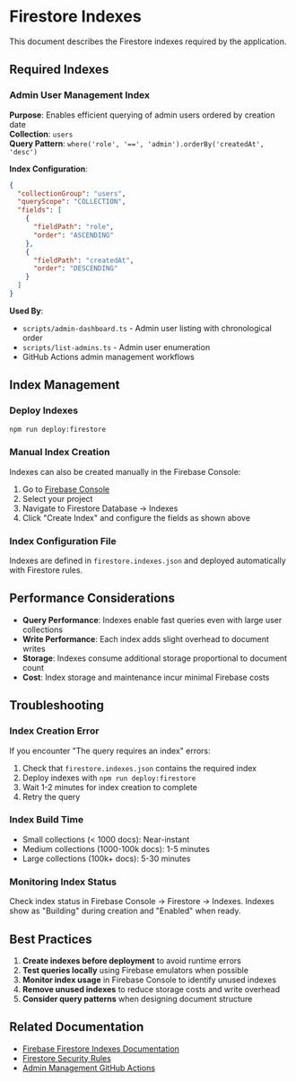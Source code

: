 # Firestore Indexes

This document describes the Firestore indexes required by the application.

## Required Indexes

### Admin User Management Index

**Purpose**: Enables efficient querying of admin users ordered by creation date  
**Collection**: `users`  
**Query Pattern**: `where('role', '==', 'admin').orderBy('createdAt', 'desc')`

**Index Configuration**:
```json
{
  "collectionGroup": "users",
  "queryScope": "COLLECTION", 
  "fields": [
    {
      "fieldPath": "role",
      "order": "ASCENDING"
    },
    {
      "fieldPath": "createdAt", 
      "order": "DESCENDING"
    }
  ]
}
```

**Used By**:
- `scripts/admin-dashboard.ts` - Admin user listing with chronological order
- `scripts/list-admins.ts` - Admin user enumeration
- GitHub Actions admin management workflows

## Index Management

### Deploy Indexes
```bash
npm run deploy:firestore
```

### Manual Index Creation
Indexes can also be created manually in the Firebase Console:
1. Go to [Firebase Console](https://console.firebase.google.com)
2. Select your project
3. Navigate to Firestore Database → Indexes
4. Click "Create Index" and configure the fields as shown above

### Index Configuration File
Indexes are defined in `firestore.indexes.json` and deployed automatically with Firestore rules.

## Performance Considerations

- **Query Performance**: Indexes enable fast queries even with large user collections
- **Write Performance**: Each index adds slight overhead to document writes
- **Storage**: Indexes consume additional storage proportional to document count
- **Cost**: Index storage and maintenance incur minimal Firebase costs

## Troubleshooting

### Index Creation Error
If you encounter "The query requires an index" errors:
1. Check that `firestore.indexes.json` contains the required index
2. Deploy indexes with `npm run deploy:firestore`
3. Wait 1-2 minutes for index creation to complete
4. Retry the query

### Index Build Time
- Small collections (< 1000 docs): Near-instant
- Medium collections (1000-100k docs): 1-5 minutes  
- Large collections (100k+ docs): 5-30 minutes

### Monitoring Index Status
Check index status in Firebase Console → Firestore → Indexes. Indexes show as "Building" during creation and "Enabled" when ready.

## Best Practices

1. **Create indexes before deployment** to avoid runtime errors
2. **Test queries locally** using Firebase emulators when possible
3. **Monitor index usage** in Firebase Console to identify unused indexes
4. **Remove unused indexes** to reduce storage costs and write overhead
5. **Consider query patterns** when designing document structure

## Related Documentation

- [Firebase Firestore Indexes Documentation](https://firebase.google.com/docs/firestore/query-data/indexing)
- [Firestore Security Rules](./firestore-rules.md)
- [Admin Management GitHub Actions](./github-actions-admin-management.md)